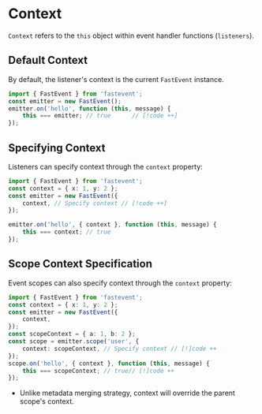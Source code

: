# Context

`Context` refers to the `this` object within event handler functions (`listeners`).

## Default Context

By default, the listener's context is the current `FastEvent` instance.

```typescript
import { FastEvent } from 'fastevent';
const emitter = new FastEvent();
emitter.on('hello', function (this, message) {
    this === emitter; // true      // [!code ++]
});
```

## Specifying Context

Listeners can specify context through the `context` property:

```typescript
import { FastEvent } from 'fastevent';
const context = { x: 1, y: 2 };
const emitter = new FastEvent({
    context, // Specify context // [!code ++]
});

emitter.on('hello', { context }, function (this, message) {
    this === context; // true
});
```

## Scope Context Specification

Event scopes can also specify context through the `context` property:

```typescript
import { FastEvent } from 'fastevent';
const context = { x: 1, y: 2 };
const emitter = new FastEvent({
    context,
});
const scopeContext = { a: 1, b: 2 };
const scope = emitter.scope('user', {
    context: scopeContext, // Specify context // [!]code ++
});
scope.on('hello', { context }, function (this, message) {
    this === scopeContext; // true// [!]code ++
});
```

-   Unlike metadata merging strategy, context will override the parent scope's context.